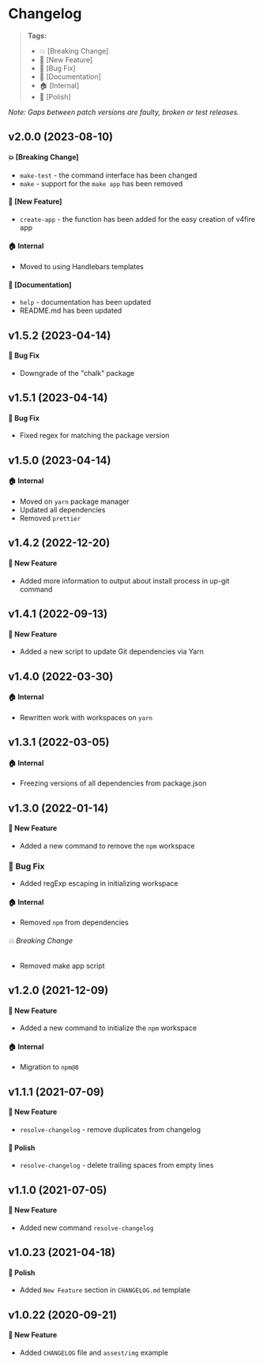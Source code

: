 # Changelog

> **Tags:**
>
> - :boom: [Breaking Change]
> - :rocket: [New Feature]
> - :bug: [Bug Fix]
> - :memo: [Documentation]
> - :house: [Internal]
> - :nail_care: [Polish]

_Note: Gaps between patch versions are faulty, broken or test releases._

## v2.0.0 (2023-08-10)

#### :boom: [Breaking Change]

* `make-test` - the command interface has been changed
* `make` - support for the `make app` has been removed

#### :rocket: [New Feature]

* `create-app` - the function has been added for the easy creation of v4fire app

#### :house: Internal

* Moved to using Handlebars templates

#### :memo: [Documentation]

* `help` - documentation has been updated
* README.md has been updated

## v1.5.2 (2023-04-14)

#### :bug: Bug Fix

* Downgrade of the "chalk" package

## v1.5.1 (2023-04-14)

#### :bug: Bug Fix

* Fixed regex for matching the package version

## v1.5.0 (2023-04-14)

#### :house: Internal

* Moved on `yarn` package manager
* Updated all dependencies
* Removed `prettier`

## v1.4.2 (2022-12-20)

#### :rocket: New Feature

* Added more information to output about install process in up-git command

## v1.4.1 (2022-09-13)

#### :rocket: New Feature

* Added a new script to update Git dependencies via Yarn

## v1.4.0 (2022-03-30)

#### :house: Internal

* Rewritten work with workspaces on `yarn`

## v1.3.1 (2022-03-05)

#### :house: Internal

* Freezing versions of all dependencies from package.json

## v1.3.0 (2022-01-14)

#### :rocket: New Feature

* Added a new command to remove the `npm` workspace

### :bug: Bug Fix

* Added regExp escaping in initializing workspace

#### :house: Internal

* Removed `npm` from dependencies

###### :boom: Breaking Change

* Removed make app script

## v1.2.0 (2021-12-09)

#### :rocket: New Feature

* Added a new command to initialize the `npm` workspace

#### :house: Internal

* Migration to `npm@8`

## v1.1.1 (2021-07-09)

#### :rocket: New Feature

* `resolve-changelog` - remove duplicates from changelog

#### :nail_care: Polish

* `resolve-changelog` - delete trailing spaces from empty lines

## v1.1.0 (2021-07-05)

#### :rocket: New Feature

* Added new command `resolve-changelog`

## v1.0.23 (2021-04-18)

#### :nail_care: Polish

* Added `New Feature` section in `CHANGELOG.md` template

## v1.0.22 (2020-09-21)

#### :rocket: New Feature

* Added `CHANGELOG` file and `assest/img` example

